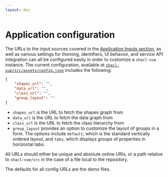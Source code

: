 ```yaml
---
layout: doc
---
```


# Application configuration

The URLs to the input sources covered in the [Application Inputs section](./app-inputs), as well as various settings for theming, identifiers, UI behavior, and service API integration can all be configured easily in order to customize a `shacl-vue` instance. The current configuration, available at [`shacl-vue/src/assets/config.json`](https://github.com/psychoinformatics-de/shacl-vue/blob/main/src/assets/config.json) includes the following:

```json
{
    "shapes_url": "",
    "data_url": "",
    "class_url": "",
    "group_layout": ""
}
```

- `shapes_url` is the URL to fetch the shapes graph from
- `data_url` is the URL to fetch the data graph from
- `class_url` is the URL to fetch the class hierarchy from
- `group_layout` provides an option to customize the layout of groups in a form. The options include `default`, which is the standard vertically ordered layout, and `tabs`, which displays groups of properties in horizontal tabs.

All URLs should either be unique and absolute online URIs, or a path relative to `shacl-vue/src` in the case of a file local to the repository.

The defaults for all config URLs are the demo files.
